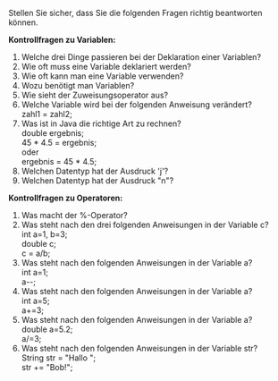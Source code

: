 Stellen Sie sicher, dass Sie die folgenden Fragen richtig beantworten können.

**Kontrollfragen zu Variablen:**

1. Welche drei Dinge passieren bei der Deklaration einer Variablen?
2. Wie oft muss eine Variable deklariert werden?
3. Wie oft kann man eine Variable verwenden?
4. Wozu benötigt man Variablen?
5. Wie sieht der Zuweisungsoperator aus?
6. Welche Variable wird bei der folgenden Anweisung verändert?  
    zahl1 = zahl2;
7. Was ist in Java die richtige Art zu rechnen?  
    double ergebnis;  
    45 \* 4.5 = ergebnis;  
    oder  
    ergebnis = 45 \* 4.5;
8. Welchen Datentyp hat der Ausdruck 'j'?
9. Welchen Datentyp hat der Ausdruck "n"?

**Kontrollfragen zu Operatoren:**

1. Was macht der %-Operator?
2. Was steht nach den drei folgenden Anweisungen in der Variable c?  
    int a=1, b=3;  
    double c;  
    c = a/b;
3. Was steht nach den folgenden Anweisungen in der Variable a?  
    int a=1;  
    a--;
4. Was steht nach den folgenden Anweisungen in der Variable a?  
    int a=5;  
    a+=3;
5. Was steht nach den folgenden Anweisungen in der Variable a?  
    double a=5.2;  
    a/=3;
6. Was steht nach den folgenden Anweisungen in der Variable str?  
    String str = "Hallo ";  
    str += "Bob!";